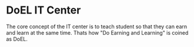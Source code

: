 # DoEL IT Center
The core concept of the IT center is to teach student so that they can earn and learn at the same time. Thats how "Do Earning and Learning" is coined as DoEL.
